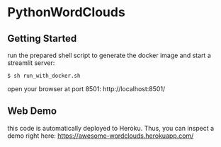# PythonWordClouds

## Getting Started

run the prepared shell script to generate the docker image and start a streamlit server:

```
$ sh run_with_docker.sh
```

open your browser at port 8501: http://localhost:8501/

## Web Demo

this code is automatically deployed to Heroku. Thus, you can inspect a demo right here: https://awesome-wordclouds.herokuapp.com/